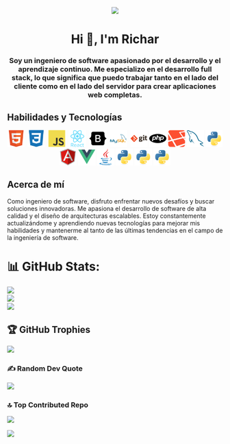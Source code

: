 <div id="header" align="center">
    <img src="https://cdn.discordapp.com/attachments/1081303981244030997/1081308802671984670/rich.vrc_handsome_man_streamer_programmer_8k_2_53a930fb-f312-4518-b1c5-0ef00d462d20.png" width="200" />
    <h1 align="center">Hi 👋, I'm Richar</h1>
    <h3 align="center"> Soy un ingeniero de software apasionado por el desarrollo y el aprendizaje continuo. Me especializo en el desarrollo full stack, lo que significa que puedo trabajar tanto en el lado del cliente como en el lado del servidor para crear aplicaciones web completas.</h3>
</div>


## Habilidades y Tecnologías
<div class="iconos" style="text-align: center;">
<div>
        <img src="https://github.com/devicons/devicon/blob/master/icons/html5/html5-original.svg" title="HTML5" alt="HTML" width="40" height="40"/>&nbsp;
        <img src="https://github.com/devicons/devicon/blob/master/icons/css3/css3-plain.svg"  title="CSS3" alt="CSS" width="40" height="40"/>&nbsp;
        <img src="https://github.com/devicons/devicon/blob/master/icons/javascript/javascript-original.svg" title="JavaScript" alt="JavaScript" width="40" height="40"/>&nbsp;
        <img src="https://github.com/devicons/devicon/blob/master/icons/react/react-original-wordmark.svg" title="React" alt="React" width="40" height="40"/>&nbsp;
        <img src="https://github.com/devicons/devicon/blob/master/icons/bootstrap/bootstrap-plain.svg" title="Bootstrap" alt="Bootstrap" width="40" height="40"/>&nbsp;
        <img src="https://github.com/devicons/devicon/blob/master/icons/mysql/mysql-original-wordmark.svg" title="MySQL"  alt="MySQL" width="40" height="40"/>&nbsp;
        <img src="https://github.com/devicons/devicon/blob/master/icons/git/git-original-wordmark.svg" title="Git" **alt="Git" width="40" height="40"/>
        <img src="https://github.com/devicons/devicon/blob/master/icons/php/php-plain.svg" title="Git" **alt="Git" width="40" height="40"/>
        <img src="https://github.com/devicons/devicon/blob/master/icons/laravel/laravel-plain.svg" title="Git" **alt="Git" width="40" height="40"/>
        <img src="https://github.com/devicons/devicon/blob/master/icons/mysql/mysql-plain.svg" title="Git" **alt="Git" width="40" height="40"/>
        <img src="https://github.com/devicons/devicon/blob/master/icons/python/python-original.svg" title="Git" **alt="Git" width="40" height="40"/>
    <img src="https://github.com/devicons/devicon/blob/master/icons/angularjs/angularjs-original.svg" title="Git" **alt="Git" width="40" height="40"/>
    <img src="https://github.com/devicons/devicon/blob/master/icons/vuejs/vuejs-original.svg" title="Git" **alt="Git" width="40" height="40"/>
    <img src="https://github.com/devicons/devicon/blob/master/icons/java/java-original.svg" title="Git" **alt="Git" width="40" height="40"/>
    <img src="https://github.com/devicons/devicon/blob/master/icons/python/python-original.svg" title="Git" **alt="Git" width="40" height="40"/>
    <img src="https://github.com/devicons/devicon/blob/master/icons/python/python-original.svg" title="Git" **alt="Git" width="40" height="40"/>
    <img src="https://github.com/devicons/devicon/blob/master/icons/python/python-original.svg" title="Git" **alt="Git" width="40" height="40"/>
      </div>
      </div>

## Acerca de mí

Como ingeniero de software, disfruto enfrentar nuevos desafíos y buscar soluciones innovadoras. Me apasiona el desarrollo de software de alta calidad y el diseño de arquitecturas escalables. Estoy constantemente actualizándome y aprendiendo nuevas tecnologías para mejorar mis habilidades y mantenerme al tanto de las últimas tendencias en el campo de la ingeniería de software.



# 📊 GitHub Stats:
![](https://github-readme-stats.vercel.app/api?username=RicharRomero123&theme=dark&hide_border=false&include_all_commits=true&count_private=true)<br/>
![](https://github-readme-streak-stats.herokuapp.com/?user=RicharRomero123&theme=dark&hide_border=false)<br/>
![](https://github-readme-stats.vercel.app/api/top-langs/?username=RicharRomero123&theme=dark&hide_border=false&include_all_commits=true&count_private=true&layout=compact)

## 🏆 GitHub Trophies
![](https://github-profile-trophy.vercel.app/?username=RicharRomero123&theme=radical&no-frame=false&no-bg=false&margin-w=4)

### ✍️ Random Dev Quote
![](https://quotes-github-readme.vercel.app/api?type=horizontal&theme=radical)

### 🔝 Top Contributed Repo
![](https://github-contributor-stats.vercel.app/api?username=RicharRomero123&limit=5&theme=dark&combine_all_yearly_contributions=true)


[![](https://visitcount.itsvg.in/api?id=RicharRomero123&icon=0&color=0)](https://visitcount.itsvg.in)



